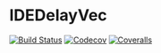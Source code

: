 # IDEDelayVec

[![Build Status](https://travis-ci.com/YukNakata/IDEDelayVec.jl.svg?branch=master)](https://travis-ci.com/YukNakata/IDEDelayVec.jl)
[![Codecov](https://codecov.io/gh/YukNakata/IDEDelayVec.jl/branch/master/graph/badge.svg)](https://codecov.io/gh/YukNakata/IDEDelayVec.jl)
[![Coveralls](https://coveralls.io/repos/github/YukNakata/IDEDelayVec.jl/badge.svg?branch=master)](https://coveralls.io/github/YukNakata/IDEDelayVec.jl?branch=master)
